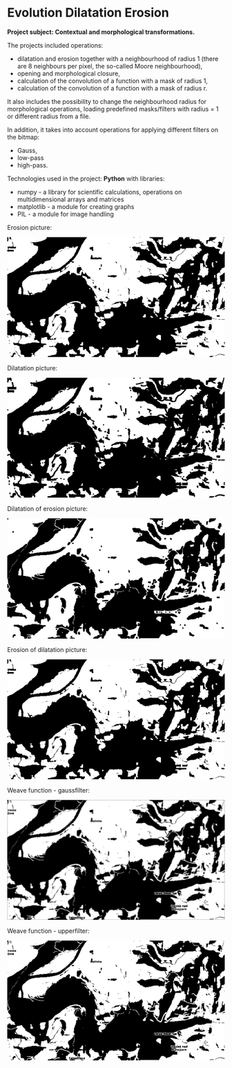 # Evolution Dilatation Erosion

**Project subject: Contextual and morphological transformations.**

The projects included operations:
- dilatation and erosion together with a neighbourhood of radius 1 (there are 8 neighbours per pixel, the so-called Moore neighbourhood),
- opening and morphological closure,
- calculation of the convolution of a function with a mask of radius 1,
- calculation of the convolution of a function with a mask of radius r.

It also includes the possibility to change the neighbourhood radius for morphological operations, loading predefined masks/filters with radius = 1 or different radius from a file.

In addition, it takes into account operations for applying different filters on the bitmap:
- Gauss,
- low-pass
- high-pass.

Technologies used in the project: **Python** with libraries:
- numpy - a library for scientific calculations, operations on multidimensional arrays and matrices
- matplotlib - a module for creating graphs
- PIL - a module for image handling

Erosion picture:

![1](https://github.com/weronikaabednarz/Evolution-Dilatation-Erosion/blob/main/2_erozja.bmp)

Dilatation picture:

![2](https://github.com/weronikaabednarz/Evolution-Dilatation-Erosion/blob/main/1_dylatacja.bmp)

Dilatation of erosion picture:

![3](https://github.com/weronikaabednarz/Evolution-Dilatation-Erosion/blob/main/3_dylatacja_erozji.bmp)

Erosion of dilatation picture:

![4](https://github.com/weronikaabednarz/Evolution-Dilatation-Erosion/blob/main/4_erozja_dylatacji.bmp)

Weave function - gaussfilter:

![5](https://github.com/weronikaabednarz/Evolution-Dilatation-Erosion/blob/main/11_splot_dla_gaussfilter.bmp)

Weave function - upperfilter:

![6](https://github.com/weronikaabednarz/Evolution-Dilatation-Erosion/blob/main/14_splot_dla_upperfilter.bmp)
